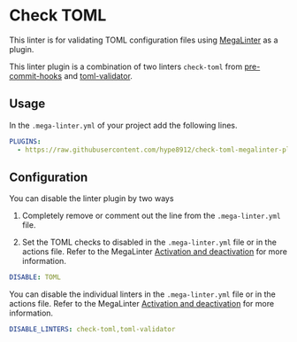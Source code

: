 # Check TOML

This linter is for validating TOML configuration files using [MegaLinter](https://github.com/oxsecurity/megalinter) as a plugin.

This linter plugin is a combination of two linters `check-toml` from [pre-commit-hooks](https://github.com/pre-commit/pre-commit-hooks?tab=readme-ov-file#check-toml) and [toml-validator](https://github.com/staticdev/toml-validator).

## Usage

In the `.mega-linter.yml` of your project add the following lines.

``` yaml
PLUGINS:
  - https://raw.githubusercontent.com/hype8912/check-toml-megalinter-plugin/main/mega-linter-plugin-checktoml/checktoml.megalinter-descriptor.yml
```

## Configuration

You can disable the linter plugin by two ways

1. Completely remove or comment out the line from the `.mega-linter.yml` file.

2. Set the TOML checks to disabled in the `.mega-linter.yml` file or in the actions file. Refer to the MegaLinter [Activation and deactivation](https://github.com/oxsecurity/megalinter/blob/main/docs/config-activation.md) for more information.

``` yaml
DISABLE: TOML
```

You can disable the individual linters in the `.mega-linter.yml` file or in the actions file. Refer to the MegaLinter [Activation and deactivation](https://github.com/oxsecurity/megalinter/blob/main/docs/config-activation.md) for more information.

``` yaml
DISABLE_LINTERS: check-toml,toml-validator
```
